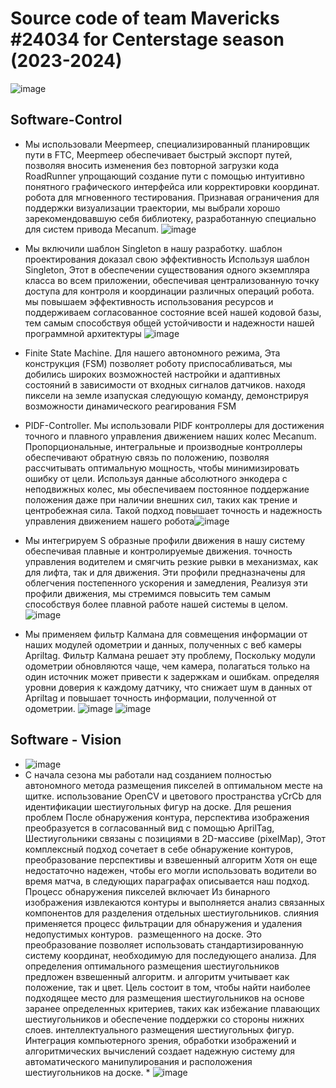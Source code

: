 # Source code of team Mavericks #24034 for Centerstage season (2023-2024)
![image](https://github.com/Nurbek-web/mavericks/assets/78167331/29259987-38ca-4814-ae7d-929f1ffc355d)

## Software-Control

* Мы использовали Meepmeep, специализированный планировщик пути в FTC, Meepmeep обеспечивает быстрый экспорт путей, позволяя вносить изменения без повторной загрузки кода RoadRunner упрощающий создание пути с помощью интуитивно понятного графического интерфейса или корректировки координат. робота для мгновенного тестирования. Признавая ограничения для поддержки визуализации траектории, мы выбрали хорошо зарекомендовавшую себя библиотеку, разработанную специально для систем привода Mecanum.
  ![image](https://github.com/Nurbek-web/mavericks/assets/78167331/96774a59-66bc-4cd1-b312-7c32c1405531)

* Мы включили шаблон Singleton в нашу разработку. шаблон проектирования доказал свою эффективность Используя шаблон Singleton, Этот в обеспечении существования одного экземпляра класса во всем приложении, обеспечивая централизованную точку доступа для контроля и координации различных операций робота. мы повышаем эффективность использования ресурсов и поддерживаем согласованное состояние всей нашей кодовой базы, тем самым способствуя общей устойчивости и надежности нашей программной архитектуры
  ![image](https://github.com/Nurbek-web/mavericks/assets/78167331/2910b3c0-2e9f-4c43-85e1-f743f4f33e18)

* Finite State Machine. Для нашего автономного режима, Эта конструкция (FSM) позволяет роботу приспосабливаться, мы добились широких возможностей настройки и адаптивных
состояний в зависимости от входных сигналов датчиков. находя пиксели на земле изапуская следующую команду, демонстрируя возможности динамического реагирования FSM

* PIDF-Controller. Мы использовали PIDF контроллеры для достижения точного и плавного управления движением наших колес Mecanum. Пропорциональные, интегральные и производные контроллеры обеспечивают обратную связь по положению, позволяя рассчитывать оптимальную мощность, чтобы минимизировать ошибку от цели. Используя данные абсолютного энкодера с неподвижных колес, мы обеспечиваем постоянное поддержание положения даже при наличии внешних сил, таких как трение и центробежная сила. Такой подход повышает точность и надежность управления движением нашего робота![image](https://github.com/Nurbek-web/mavericks/assets/78167331/34dfedcb-93fd-49fa-9686-f9a268359c90)

* Мы интегрируем S образные профили движения в нашу систему обеспечивая плавные и контролируемые движения. точность управления водителем и смягчить
резкие рывки в механизмах, как для лифта, так и для движения. Эти профили предназначены для облегчения постепенного ускорения и замедления, Реализуя эти профили движения, мы стремимся повысить  тем самым способствуя более плавной работе нашей системы в целом. ![image](https://github.com/Nurbek-web/mavericks/assets/78167331/b6dc1c5b-72f5-4c3c-9bf0-85d5eba9ef17)

* Мы применяем фильтр Калмана для совмещения информации от наших модулей одометрии и данных, полученных с веб камеры Apriltag. Фильтр Калмана решает эту проблему,
Поскольку модули одометрии обновляются чаще, чем камера, полагаться только на один источник может привести к задержкам и ошибкам. определяя уровни доверия к каждому датчику, что снижает шум в данных от Apriltag и повышает точность информации, полученной от одометрии. ![image](https://github.com/Nurbek-web/mavericks/assets/78167331/6dccb124-6d60-4033-b897-cc3eaa95e0a2) ![image](https://github.com/Nurbek-web/mavericks/assets/78167331/3f13473d-10e4-40da-9b9e-61c66c81c21b)

## Software - Vision
* ![image](https://github.com/Nurbek-web/mavericks/assets/78167331/05c6dacf-58f5-4b62-94e4-05bf31e65fcd)
* С начала сезона мы работали над созданием полностью автономного метода размещения пикселей в оптимальном месте на щитке. использование OpenCV и цветового пространства yCrCb для идентификации шестиугольных фигур на доске. Для решения проблем После обнаружения контура, перспектива изображения
преобразуется в согласованный вид с помощью AprilTag, Шестиугольники связаны с позициями в 2D-массиве (pixelMap), Этот комплексный подход сочетает в себе обнаружение контуров, преобразование перспективы и взвешенный алгоритм Хотя он еще недостаточно надежен, чтобы его могли использовать водители во время матча, в следующих параграфах описывается наш подход. Процесс обнаружения пикселей включает  Из бинарного изображения извлекаются контуры и выполняется анализ связанных компонентов для разделения отдельных шестиугольников. слияния применяется процесс фильтрации для обнаружения и удаления недопустимых контуров.  размещенного на доске. Это преобразование позволяет использовать стандартизированную систему координат, необходимую для последующего анализа. Для определения оптимального размещения шестиугольников предложен взвешенный алгоритм.  и алгоритм учитывает как положение, так и цвет. Цель состоит в том, чтобы найти наиболее подходящее место для размещения шестиугольников на основе заранее определенных критериев, таких как избежание плавающих шестиугольников и обеспечение поддержки со стороны нижних слоев. интеллектуального размещения шестиугольных фигур. Интеграция компьютерного зрения, обработки изображений и алгоритмических вычислений создает надежную систему для автоматического манипулирования и расположения шестиугольников на доске. * ![image](https://github.com/Nurbek-web/mavericks/assets/78167331/26cd3dc2-8a1b-4109-aa66-b35323c508de)

